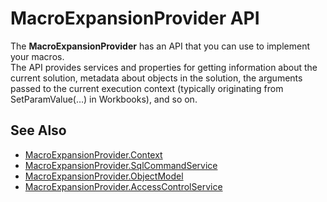
# MacroExpansionProvider API

The **MacroExpansionProvider** has an API that you can use to implement your macros.  
The API provides services and properties for getting information about the current solution, metadata about objects in the solution, the arguments passed to the current execution context (typically originating from SetParamValue(…) in Workbooks), and so on.
<br/>



## See Also

* [MacroExpansionProvider.Context](macroexpansionprovider/context.md)
* [MacroExpansionProvider.SqlCommandService](macroexpansionprovider/sqlcommandservice.md)
* [MacroExpansionProvider.ObjectModel](macroexpansionprovider/objectmodel.md)
* [MacroExpansionProvider.AccessControlService](macroexpansionprovider/accesscontrolservice.md)
